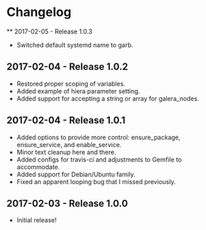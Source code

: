 # Changelog

** 2017-02-05 - Release 1.0.3

* Switched default systemd name to garb.

## 2017-02-04 - Release 1.0.2

* Restored proper scoping of variables.
* Added example of hiera parameter setting.
* Added support for accepting a string or array for galera_nodes.

## 2017-02-04 - Release 1.0.1

* Added options to provide more control: ensure_package, ensure_service, and enable_service.
* Minor text cleanup here and there.
* Added configs for travis-ci and adjustments to Gemfile to accommodate.
* Added support for Debian/Ubuntu family.
* Fixed an apparent looping bug that I missed previously.

## 2017-02-03 - Release 1.0.0

* Initial release!
